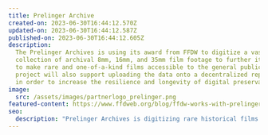 ```yaml
---
title: Prelinger Archive
created-on: 2023-06-30T16:44:12.570Z
updated-on: 2023-06-30T16:44:12.587Z
published-on: 2023-06-30T16:44:12.605Z
description:
  The Prelinger Archives is using its award from FFDW to digitize a vast
  collection of archival 8mm, 16mm, and 35mm film footage to further its mission
  to make rare and one-of-a-kind films accessible to the general public. This
  project will also support uploading the data onto a decentralized repository
  in order to increase the resilience and longevity of digital preservation.
image:
  src: /assets/images/partnerlogo_prelinger.png
featured-content: https://www.ffdweb.org/blog/ffdw-works-with-prelinger-archives-to-make-rare-historic-films-more-accessible-using-the-decentralized-web/
seo:
  description: "Prelinger Archives is digitizing rare historical films and preserving them on decentralized storage, making unique 8mm, 16mm, and 35mm footage accessible to the public."
---
```

